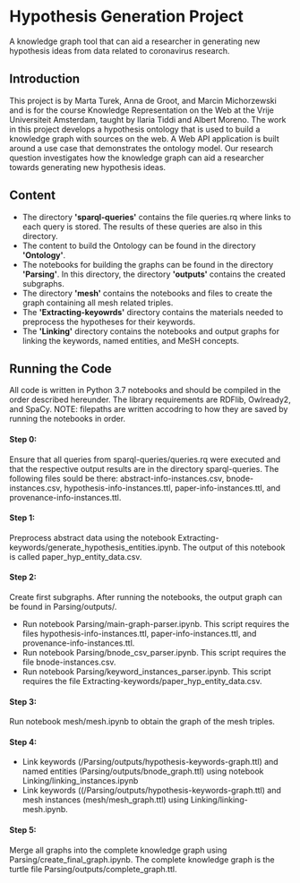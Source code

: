 Hypothesis Generation Project
=============================
A knowledge graph tool that can aid a researcher in generating new hypothesis ideas from data related to coronavirus research.

## Introduction
This project is by Marta Turek, Anna de Groot, and Marcin Michorzewski and is for the course Knowledge Representation on the Web at the Vrije Universiteit Amsterdam, taught by Ilaria Tiddi and Albert Moreno. The work in this project develops a hypothesis ontology that is used to build a knowledge graph with sources on the web. A Web API application is built around a use case that demonstrates the ontology model. Our research question investigates how the knowledge graph can aid a researcher towards generating new hypothesis ideas. 

## Content
* The directory **'sparql-queries'** contains the file queries.rq where links to each query is stored. The results of these queries are also in this directory. 
* The content to build the Ontology can be found in the directory **'Ontology'**.
* The notebooks for building the graphs can be found in the directory **'Parsing'**. In this directory, the directory **'outputs'** contains the created subgraphs.
* The directory **'mesh'** contains the notebooks and files to create the graph containing all mesh related triples. 
* The **'Extracting-keyowrds'** directory contains the materials needed to preprocess the hypotheses for their keywords.
* The **'Linking'** directory contains the notebooks and output graphs for linking the keywords, named entities, and MeSH concepts.

## Running the Code
All code is written in Python 3.7 notebooks and should be compiled in the order described hereunder. The library requirements are RDFlib, Owlready2, and SpaCy.
NOTE: filepaths are written accodring to how they are saved by running the notebooks in order. 

#### Step 0:
Ensure that all queries from sparql-queries/queries.rq were executed and that the respective output results are in the directory sparql-queries. The following files sould be there: abstract-info-instances.csv, bnode-instances.csv, hypothesis-info-instances.ttl, paper-info-instances.ttl, and provenance-info-instances.ttl.

#### Step 1:
Preprocess abstract data using the notebook Extracting-keywords/generate_hypothesis_entities.ipynb. The output of this notebook is called paper_hyp_entity_data.csv.

#### Step 2: 
Create first subgraphs. After running the notebooks, the output graph can be found in Parsing/outputs/.
- Run notebook Parsing/main-graph-parser.ipynb. This script requires the files hypothesis-info-instances.ttl, paper-info-instances.ttl, and provenance-info-instances.ttl. 
- Run notebook Parsing/bnode_csv_parser.ipynb. This script requires the file bnode-instances.csv.
- Run notebook Parsing/keyword_instances_parser.ipynb. This script requires the file Extracting-keywords/paper_hyp_entity_data.csv.

#### Step 3:
Run notebook mesh/mesh.ipynb to obtain the graph of the mesh triples.

#### Step 4:
- Link keywords (/Parsing/outputs/hypothesis-keywords-graph.ttl) and named entities (Parsing/outputs/bnode_graph.ttl) using notebook Linking/linking_instances.ipynb
- Link keywords ((/Parsing/outputs/hypothesis-keywords-graph.ttl) and mesh instances (mesh/mesh_graph.ttl) using Linking/linking-mesh.ipynb.

#### Step 5:
Merge all graphs into the complete knowledge graph using Parsing/create_final_graph.ipynb. The complete knowledge graph is the turtle file Parsing/outputs/complete_graph.ttl.





